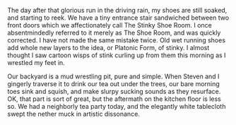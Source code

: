  The day after that glorious run in the driving rain, my shoes are still soaked, and starting to reek. We have a tiny entrance stair sandwiched between two front doors which we affectionately call The Stinky Shoe Room. I once absentmindedly referred to it merely as The Shoe Room, and was quickly corrected. I have not made the same mistake twice. Old wet running shoes add whole new layers to the idea, or Platonic Form, of stinky. I almost thought I saw cartoon wisps of stink curling up from them this morning as I wrestled my feet in. 

 Our backyard is a mud wrestling pit, pure and simple. When Steven and I gingerly traverse it to drink our tea out under the trees, our bare morning toes sink and squish, and make slurpy sucking sounds as they resurface. OK, that part is sort of great, but the aftermath on the kitchen floor is less so. We had a neighborly tea party today, and the elegantly white tablecloth swept the nether muck in artistic dissonance. 